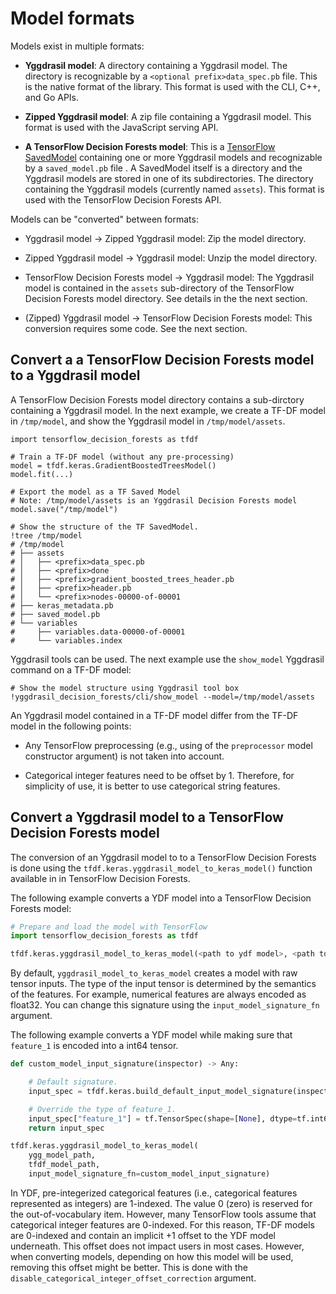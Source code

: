 # Model formats

Models exist in multiple formats:

-   **Yggdrasil model**: A directory containing a Yggdrasil model. The directory
    is recognizable by a `<optional prefix>data_spec.pb` file. This is the
    native format of the library. This format is used with the CLI, C++, and Go
    APIs.

-   **Zipped Yggdrasil model**: A zip file containing a Yggdrasil model. This
    format is used with the JavaScript serving API.

-   **A TensorFlow Decision Forests model**: This is a
    [TensorFlow SavedModel](https://www.tensorflow.org/guide/saved_model)
    containing one or more Yggdrasil models and recognizable by a
    `saved_model.pb` file . A SavedModel itself is a directory and the Yggdrasil
    models are stored in one of its subdirectories. The directory containing the
    Yggdrasil models (currently named `assets`). This format is used with the
    TensorFlow Decision Forests API.

Models can be "converted" between formats:

-   Yggdrasil model &rarr; Zipped Yggdrasil model: Zip the model directory.

-   Zipped Yggdrasil model &rarr; Yggdrasil model: Unzip the model directory.

-   TensorFlow Decision Forests model &rarr; Yggdrasil model: The Yggdrasil
    model is contained in the `assets` sub-directory of the TensorFlow Decision
    Forests model directory. See details in the the next section.

-   (Zipped) Yggdrasil model &rarr; TensorFlow Decision Forests model: This
    conversion requires some code. See the next section.

## Convert a a TensorFlow Decision Forests model to a Yggdrasil model

A TensorFlow Decision Forests model directory contains a sub-dirctory containing
a Yggdrasil model. In the next example, we create a TF-DF model in `/tmp/model`,
and show the Yggdrasil model in `/tmp/model/assets`.

```shell
import tensorflow_decision_forests as tfdf

# Train a TF-DF model (without any pre-processing)
model = tfdf.keras.GradientBoostedTreesModel()
model.fit(...)

# Export the model as a TF Saved Model
# Note: /tmp/model/assets is an Yggdrasil Decision Forests model
model.save("/tmp/model")

# Show the structure of the TF SavedModel.
!tree /tmp/model
# /tmp/model
# ├── assets
# │   ├── <prefix>data_spec.pb
# │   ├── <prefix>done
# │   ├── <prefix>gradient_boosted_trees_header.pb
# │   ├── <prefix>header.pb
# │   └── <prefix>nodes-00000-of-00001
# ├── keras_metadata.pb
# ├── saved_model.pb
# └── variables
#     ├── variables.data-00000-of-00001
#     └── variables.index
```

Yggdrasil tools can be used. The next example use the `show_model` Yggdrasil
command on a TF-DF model:

```shell
# Show the model structure using Yggdrasil tool box
!yggdrasil_decision_forests/cli/show_model --model=/tmp/model/assets
```

An Yggdrasil model contained in a TF-DF model differ from the TF-DF model in the
following points:

-   Any TensorFlow preprocessing (e.g., using of the `preprocessor` model
    constructor argument) is not taken into account.

-   Categorical integer features need to be offset by 1. Therefore, for
    simplicity of use, it is better to use categorical string features.

## Convert a Yggdrasil model to a TensorFlow Decision Forests model

The conversion of an Yggdrasil model to to a TensorFlow Decision Forests is done
using the `tfdf.keras.yggdrasil_model_to_keras_model()` function available in in
TensorFlow Decision Forests.

The following example converts a YDF model into a TensorFlow Decision Forests
model:

```python
# Prepare and load the model with TensorFlow
import tensorflow_decision_forests as tfdf

tfdf.keras.yggdrasil_model_to_keras_model(<path to ydf model>, <path to tfdf-model>)
```

By default, `yggdrasil_model_to_keras_model` creates a model with raw tensor
inputs. The type of the input tensor is determined by the semantics of the
features. For example, numerical features are always encoded as float32. You can
change this signature using the `input_model_signature_fn` argument.

The following example converts a YDF model while making sure that `feature_1` is
encoded into a int64 tensor.

```python
def custom_model_input_signature(inspector) -> Any:

    # Default signature.
    input_spec = tfdf.keras.build_default_input_model_signature(inspector)

    # Override the type of feature_1.
    input_spec["feature_1"] = tf.TensorSpec(shape=[None], dtype=tf.int64)
    return input_spec

tfdf.keras.yggdrasil_model_to_keras_model(
    ygg_model_path,
    tfdf_model_path,
    input_model_signature_fn=custom_model_input_signature)
```

In YDF, pre-integerized categorical features (i.e., categorical features
represented as integers) are 1-indexed. The value 0 (zero) is reserved for the
out-of-vocabulary item. However, many TensorFlow tools assume that categorical
integer features are 0-indexed. For this reason, TF-DF models are 0-indexed and
contain an implicit +1 offset to the YDF model underneath. This offset does not
impact users in most cases. However, when converting models, depending on how
this model will be used, removing this offset might be better. This is done with
the `disable_categorical_integer_offset_correction` argument.
